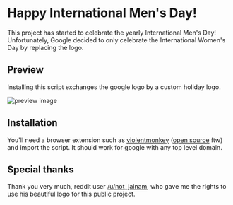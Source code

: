 # Happy International Men's Day!

This project has started to celebrate the yearly International Men's Day!  
Unfortunately, Google decided to only celebrate the International Women's Day by replacing the logo.

## Preview
Installing this script exchanges the google logo by a custom holiday logo.

![preview image](preview/preview.png)

## Installation
You'll need a browser extension such as [violentmonkey](https://chrome.google.com/webstore/detail/violentmonkey/jinjaccalgkegednnccohejagnlnfdag) ([open source](https://github.com/violentmonkey/violentmonkey) ftw) and import the script.
It should work for google with any top level domain.

## Special thanks
Thank you very much, reddit user [/u/not_jainam](https://www.reddit.com/user/not_jainam/), who gave me the rights to use his beautiful logo for this public project.
